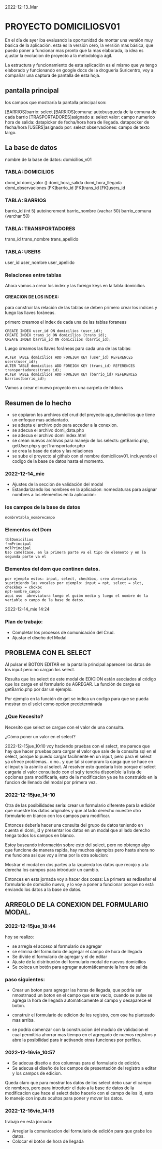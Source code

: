 2022-12-13_Mar
# PROYECTO DOMICILIOSV01
En el día de ayer iba evaluando la oportunidad de montar una versión muy basica de la aplicación.
esta es la versión cero, la versión mas básica, que puedo poner a funcionar mas pronto que la mas elaborada, la idea es ajustar la evolucion de proyecto a la metodologia ágil.

La estructura y funcionamiento de esta aplicación es el mismo que ya tengo elaborado y funcionando en google docs de la drogueria Suricentro, voy a compañar una captura de pantalla de esta hoja.

## pantalla principal
los campos que mostraría la pantalla principal son:

[BARRIOS]barrio: select
[BARRIOS]comuna: autobusqueda de la comuna de cada barrio
[TRASPORTADORES]asignado a: select
valor: campo numerico
hora de salida: datapicker de fecha/hora
hora de llegada. datapocker de fecha/hora
[USERS]asignado por: select
observaciones: campo de texto largo.

## La base de datos
nombre de la base de datos: domicilios_v01

### TABLA: DOMICILIOS
domi_id
domi_valor ()
domi_hora_salida
domi_hora_llegada
domi_observaciones
[FK]barrio_id
[FK]trans_id
[FK]users_id

### TABLA: BARRIOS
barrio_id (int 5) autoincrement
barrio_nombre (vachar 50)
barrio_comuna (varchar 50)

### TABLA: TRANSPORTADORES
trans_id
trans_nombre
trans_apellido

### TABLA: USERS
user_id
user_nombre
user_apellido

### Relaciones entre tablas
Ahora vamos a crear los index y las foreign keys en la tabla domicilios

#### CREACION DE LOS INDEX:

para construir las relación de las tablas se deben primero crear los indices y luego las llaves foráneas.

primero creamos el index de cada una de las tablas foraneas
```
CREATE INDEX user_id ON domicilios (user_id);
CREATE INDEX trans_id ON domicilios (trans_id);
CREATE INDEX barrio_id ON domicilios (barrio_id);
```

Luego creamos las llaves foráneas para cada una de las tablas:
```
ALTER TABLE domicilios ADD FOREIGN KEY (user_id) REFERENCES users(user_id);
ALTER TABLE domicilios ADD FOREIGN KEY (trans_id) REFERENCES transportadores(trans_id);
ALTER TABLE domicilios ADD FOREIGN KEY (barrio_id) REFERENCES barrios(barrio_id);
```
Vamos a crear el nuevo proyecto en una carpeta de htdocs

## Resumen de lo hecho
- se copiaron los archivos del crud del proyecto app_domicilios que tiene un enfoque mas adelantado.
- se adapta el archivo pdo para acceder a la conexion.
- se adecua el archivo domi_data.php
- se adecua el archivo domi index.html
- se crean nuevos archivos para manejo de los selects: getBarrio.php, getUser.php y getTransportador.php
- se crea la base de datos y las relaciones
- se sube el proyecto al github con el nombre domiciliosv01. incluyendo el codigo de la base de datos hasta el momento.

### 2022-12-14_mie
- Ajustes de la sección de validación del modal
- Estandarizando los nombres en la aplicacion:
nomeclaturas para asignar nombres a los elementos en la aplicación:
### los campos de la base de datos
	nombretabla_nombrecampo
### Elementos del Dom
	tblDomicilios
	frmPrincipal
	mdlPrincipal
	Uso camelCase, en la primera parte va el tipo de elemento y en la segunda parte va el
### Elementos del dom que continen datos.
	por ejemplo estos: input, select, checkbox, creo abreviaturas suprimiendo las vocales por ejemplo: input = npt, select = slct, checkbox = chckbx
	npt-nombre_campo
	aqui uso  abreviatura luego el guión medio y luego el nombre de la variable o campo de la base de datos.

2022-12-14_mie
14:24
### Plan de trabajo:

- Completar los procesos de comunicación del Crud.
- Ajustar el diseño del Modal

## PROBLEMA CON EL SELECT
Al pulsar el BOTON EDITAR en la pantalla principal aparecen los datos de los input pero no cargan los select.

Resulta que los select de este modal de EDICION están asociados al código que los carga en el formulario de AGREGAR. La función de carga es getBarrio.php por dar un ejemplo.

Por ejemplo en la función de get se indica un codigo para que se pueda mostrar en el selct como opcion predeterminada

### ¿Que Necesito?
Necesito que select se cargue con el valor de una consulta.

¿Cómo poner un valor en el select?

2022-12-15jue_10:10
voy haciendo pruebas con el select, me parece que hay que hacer pruebas para cargar el valor que sale de la consulta sql en el select, porque lo puedo cargar facilmente en un input, pero para el select ya ofrece problemas.. o no.. y que tal si compraro la carga que se hace en el input y la asimilo al select.
Al resolver esto quedaria listo porque el select cargaria el valor consultado con el sql y tendria disponible la lista de opciones para modificarla, esto de la modificacion ya se ha construido en la funcion de llenado del modal por primera vez.

### 2022-12-15jue_14-10
Otra de las posibilidades sería:
crear un formulario diferente para la edición que muestre los datos originales y que al lado derecho muestre otro formulario en blanco con los campos para modificar.

Entonces debería hacer una consulta del grupo de datos teniendo en cuenta el domi_id y presentar los datos en un modal que al lado derecho tenga todos los campos en blanco.

Estoy buscando información sobre esto del select, pero no obtengo algo que funcione de manera rapida, hay muchos ejemplos pero hasta ahora no me funciona asi que voy a irma por la otra solucion:

Mostrar el modal en dos partes a la izquierda los datos que recojo y a la derecha los campos para introducir un cambio.

Entonces en esta jornada voy a hacer dos cosas:
La primera es rediseñar el formulario de domicilio nuevo, y lo voy a poner a funcionar porque no está enviando los datos a la base de datos.


## ARREGLO DE LA CONEXION DEL FORMULARIO MODAL.


### 2022-12-15jue_18:44
hoy se realizo:

- se arregla el acceso al formulario de agregar
- se elimina del formulario de agregar el campo de hora de llegada
- Se divide el formulario de agregar y el de editar
- Ajuste de la distribución del formulario modal de nuevos domicilios
- Se coloca un botón para agregar automáticamente la hora de salida

### paso siguientes:
- Crear un boton para agregar las horas de llegada, que podria ser nmostrnaod un boton en el campo que este vacio, cuando se pulse se agrega la hora de llegada automaticamente al campo y desaparece el boton.

- construir el formulario de edicion de los registro, com ose ha planteado mas arriba.

- se podria comenzar con la construccion del modulo de validacion el cual permitiria ahorrar mas tiempo en el  agregado de nuevos registros y abre la posibilidad para ir activando otras funciones por perfiles.

### 2022-12-16vie_10:57
- Se adecua diseño a dos columnas para el formulario de edición.
- Se adecua el diseño de los campos de presentación del registro a editar y los campos de edicion.

Queda claro que para mostrar los datos de los select debo usar el campo de nombres, pero para introducir el dato a la base de datos de la modificacion que hace el select debo hacerlo con el campo de los id, esto lo manejo con inputs ocultos para poner y mover los datos.

### 2022-12-16vie_14:15
 trabajo en esta jornada:
 - Arreglar la comunicacion del formulario de edición para que grabe los datos.
 - Colocar el botón de hora de llegada





